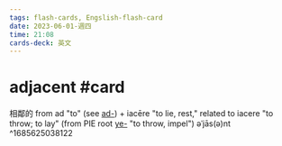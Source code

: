 ```yaml
---
tags: flash-cards, Engslish-flash-card
date: 2023-06-01-週四
time: 21:08
cards-deck: 英文
---
```


# adjacent #card 
相鄰的
from ad "to" (see [ad-](https://www.etymonline.com/word/ad-?ref=etymonline_crossreference "Etymology, meaning and definition of ad-")) + iacēre "to lie, rest," related to iacere "to throw; to lay" (from PIE root [ye-](https://www.etymonline.com/word/*ye-?ref=etymonline_crossreference "Etymology, meaning and definition of *ye-") "to throw, impel")
əˈjās(ə)nt
^1685625038122

